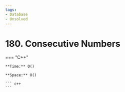 ```yaml
---
tags:
- Database
- Unsolved
---
```



# 180. Consecutive Numbers

=== "C++"

    **Time:** O()

    **Space:** O()

    ``` c++
    ```